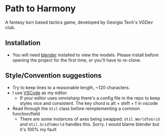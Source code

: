 # Path to Harmony
A fantasy turn based tactics game, developed by Georgia Tech's VGDev club.

## Installation
* You will need [blender](https://www.blender.org/) installed to view the models. Please install before opening the project for the first time, or you'll have to re-clone.

## Style/Convention suggestions
* Try to keep lines to a reasonable length, ~120 characters.
* I use [VSCode](https://code.visualstudio.com/docs/other/unity) as my editor.
  * If your editor uses omnisharp there's a config file in the repo to keep styles nice and consistent. The key chord is alt + shift + f in vscode
* Read through the `Util` class before reimplementing a common function/field
  * There are some instances of axes being swapped. `Util.WorldToGrid` and `Util.GridToWorld` handles this. Sorry. I would blame blender but it's 100% my fault

